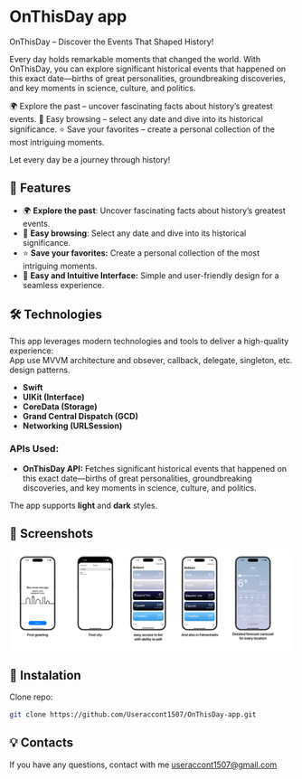 
# OnThisDay app  

OnThisDay – Discover the Events That Shaped History!

Every day holds remarkable moments that changed the world. With OnThisDay, you can explore significant historical events that happened on this exact date—births of great personalities, groundbreaking discoveries, and key moments in science, culture, and politics.

🌍 Explore the past – uncover fascinating facts about history’s greatest events.
📅 Easy browsing – select any date and dive into its historical significance.
⭐ Save your favorites – create a personal collection of the most intriguing moments.

Let every day be a journey through history! 

## 🔑 Features  
- 🌍 **Explore the past**: Uncover fascinating facts about history’s greatest events.
- 📅 **Easy browsing**: Select any date and dive into its historical significance.
- ⭐ **Save your favorites:** Create a personal collection of the most intriguing moments.
- 📱 **Easy and Intuitive Interface:** Simple and user-friendly design for a seamless experience.  

## 🛠️ Technologies  

This app leverages modern technologies and tools to deliver a high-quality experience:  
App use MVVM architecture and obsever, callback, delegate, singleton, etc. design patterns.
- **Swift**  
- **UIKit (Interface)**  
- **CoreData (Storage)**  
- **Grand Central Dispatch (GCD)**
- **Networking (URLSession)** 

### APIs Used:  
- **OnThisDay API:** Fetches significant historical events that happened on this exact date—births of great personalities, groundbreaking discoveries, and key moments in science, culture, and politics.
  
The app supports **light** and **dark** styles.  

## 📸 Screenshots
<p align="center">
  <img src="https://github.com/Useraccont1507/MyWeather/blob/main/screenshots.png" alt="Screenshots" width="1000"/>
</p>

## 🚀 Instalation
Clone repo:
   ```bash
   git clone https://github.com/Useraccont1507/OnThisDay-app.git
```


## 💡 Contacts
If you have any questions, contact with me useraccont1507@gmail.com
